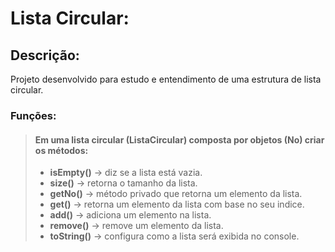 # Lista Circular:

## Descrição:
Projeto desenvolvido para estudo e entendimento de uma estrutura de lista circular.

### Funções:

> #### Em uma lista circular (ListaCircular) composta por objetos (No) criar os métodos:
> - **isEmpty()** -> diz se a lista está vazia.
> - **size()** -> retorna o tamanho da lista.
> - **getNo()** -> método privado que retorna um elemento da lista.
> - **get()** -> retorna um elemento da lista com base no seu indice.
> - **add()** -> adiciona um elemento na lista.
> - **remove()** -> remove um elemento da lista.
> - **toString()** -> configura como a lista será exibida no console.